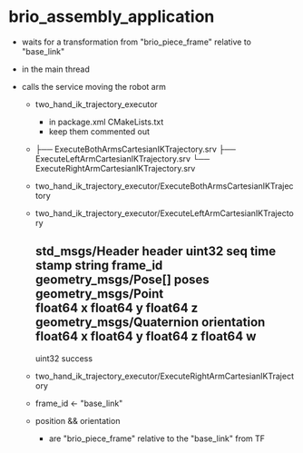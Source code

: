 brio_assembly_application
=========================

  - waits for a transformation from "brio_piece_frame" relative to "base_link"
   - in the main thread
 
  - calls the service moving the robot arm

    - two_hand_ik_trajectory_executor
      - in package.xml
           CMakeLists.txt
      - keep them commented out

    - ├── ExecuteBothArmsCartesianIKTrajectory.srv
      ├── ExecuteLeftArmCartesianIKTrajectory.srv
      └── ExecuteRightArmCartesianIKTrajectory.srv

    - two_hand_ik_trajectory_executor/ExecuteBothArmsCartesianIKTrajectory

    - two_hand_ik_trajectory_executor/ExecuteLeftArmCartesianIKTrajectory

       std_msgs/Header header
         uint32 seq
         time stamp
         string frame_id 
       geometry_msgs/Pose[] poses
         geometry_msgs/Point  
           float64 x
           float64 y
           float64 z
         geometry_msgs/Quaternion orientation
           float64 x
           float64 y
           float64 z
           float64 w
       ---
       uint32 success

    - two_hand_ik_trajectory_executor/ExecuteRightArmCartesianIKTrajectory

    - frame_id  <- "base_link"
    - position && orientation
      - are "brio_piece_frame" relative to the "base_link" from TF
